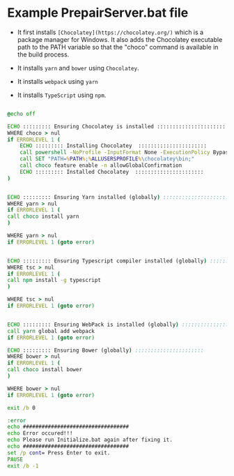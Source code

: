 # Example PrepairServer.bat file

- It first installs `[Chocolatey](https://chocolatey.org/)` which is a package manager for Windows. It also adds the Chocolatey executable path to the PATH variable so that the "choco" command is available in the build process.

- It installs `yarn` and `bower` using `Chocolatey`.
- It installs `webpack` using `yarn`
- It installs `TypeScript` using `npm`.

```bat

@echo off

ECHO ::::::::: Ensuring Chocolatey is installed ::::::::::::::::::::::
WHERE choco > nul
if ERRORLEVEL 1 (
	ECHO ::::::::: Installing Chocolatey  ::::::::::::::::::::::
	call powershell -NoProfile -InputFormat None -ExecutionPolicy Bypass -Command "iex ((New-Object System.Net.WebClient).DownloadString('https://chocolatey.org/install.ps1'))" 
	call SET "PATH=%PATH%;%ALLUSERSPROFILE%\chocolatey\bin;"
	call choco feature enable -n allowGlobalConfirmation
	ECHO ::::::::: Installed Chocolatey  ::::::::::::::::::::::
) 


ECHO ::::::::: Ensuring Yarn installed (globally) ::::::::::::::::::::::
WHERE yarn > nul
if ERRORLEVEL 1 (
call choco install yarn
)

WHERE yarn > nul
if ERRORLEVEL 1 (goto error)


ECHO ::::::::: Ensuring Typescript compiler installed (globally) ::::::::::::::::::::::
WHERE tsc > nul
if ERRORLEVEL 1 (
call npm install -g typescript
)

WHERE tsc > nul
if ERRORLEVEL 1 (goto error)


ECHO ::::::::: Ensuring WebPack is installed (globally) ::::::::::::::::::::::
call yarn global add webpack
if ERRORLEVEL 1 (goto error)

ECHO ::::::::: Ensuring Bower (globally) ::::::::::::::::::::::
WHERE bower > nul
if ERRORLEVEL 1 (
call choco install bower
)

WHERE bower > nul
if ERRORLEVEL 1 (goto error)

exit /b 0

:error
echo ##################################
echo Error occured!!!
echo Please run Initialize.bat again after fixing it.
echo ##################################
set /p cont= Press Enter to exit.
PAUSE
exit /b -1

```
